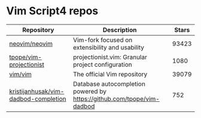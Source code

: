 # Vim Script4 repos

| Repository                                                                                      | Description                                                              | Stars |
| ----------------------------------------------------------------------------------------------- | ------------------------------------------------------------------------ | ----- |
| [neovim/neovim](https://github.com/neovim/neovim)                                               | Vim-fork focused on extensibility and usability                          | 93423 |
| [tpope/vim-projectionist](https://github.com/tpope/vim-projectionist)                           | projectionist.vim: Granular project configuration                        | 1080  |
| [vim/vim](https://github.com/vim/vim)                                                           | The official Vim repository                                              | 39079 |
| [kristijanhusak/vim-dadbod-completion](https://github.com/kristijanhusak/vim-dadbod-completion) | Database autocompletion powered by <https://github.com/tpope/vim-dadbod> | 752   |
